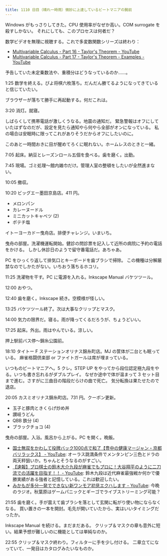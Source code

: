 ```yaml
---
title: 1110 日目（晴れ一時雨）微妙に上達しているビートマニアの腕前
---
```


Windows がもっさりしてきた。CPU 使用率がなぜか高い。COM surrogate を殺すしかない。
それにしても、このプロセスは何者だ？

数学ビデオを無理に視聴する。これで多変数関数シリーズは終わり：

* [Multivariable Calculus - Part 16 - Taylor's Theorem - YouTube](https://www.youtube.com/watch?v=Nhj8Gz_lo5g&list=PLBh2i93oe2qv4G2AyarkbR3OKBml0hXEg&index=16)
* [Multivariable Calculus - Part 17 - Taylor's Theorem - Examples - YouTube](https://www.youtube.com/watch?v=rDHrX87iwHM&list=PLBh2i93oe2qv4G2AyarkbR3OKBml0hXEg&index=17)

予告していた未定乗数法や、重積分はどうなっているのか……。

1:25 数学を終える。ぴよ将棋六枚落ち。だんだん勝てるようになってきていると信じていたい。

ブラウザーが落ちて勝手に再起動する。何だこれは。

3:20 消灯。就寝。

しばらくして携帯電話が激しくうなる。地震の通知だ。
緊急警報はオフにしていたはずなのだが、設定を見たら通知やら何やら全部がオンになっている。
私の場合は安眠時に限ってこれがありそうだからオフにしたいのに。

このあと一時間おきに目が醒めてろくに眠れない。ホームレスのときと一緒。

7:05 起床。納豆とレーズンロール五個を食べる。歯を磨く。出勤。

7:45 現場。ゴミ処理～館内雑巾だけ。管理人室の整頓をしたいが全然進まない。

10:05 撤収。

10:20 ビッグエー墨田京島店。411 円。

* メロンパン
* カレーヌードル
* ミニカットキャベツ (2)
* ポテチ塩

イトーヨーカドー曳舟店。排便チャレンジ。いまいち。

曳舟の部屋。洗濯機運転開始。健診の問診票を記入して近所の病院に予約の電話をかける。
しかし休診日のようで留守番電話だ。あちゃあ。

PC をひっくり返して排気口とキーボードを歯ブラシで掃除。
この機種は分解厳禁なのでしかたがない。いちおう落ちるホコリ。

11:25 洗濯物を干す。PC に電源を入れる。Inkscape Manual バケツツール。

12:00 おやつ。

12:40 歯を磨く。Inkscape 続き。空模様が怪しい。

13:25 バケツツール終了。次は大事なクリップとマスク。

14:00 気力の限界だ。寝る。雨が降ってくるだろうが、ちょうどいい。

17:25 起床。外出。雨はやんでいる。涼しい。

押上駅前バス停～錦糸公園前。

18:10 タイトー F ステーションオリナス錦糸町店。MJ の筐体が二台とも眠っている。
麻雀格闘倶楽部 or ファイトガールは席が埋まっている。

いつものビートマニアへ。5 クレ。STEP UP をやってから段位認定極九段をやる。いつも書き忘れるがダブルプレイ。
なぜか途中で体が温まって 3 セット目まで進む。さすがに三曲目の階段だらけの曲で死亡。
気分転換は果たせたので退店。

20:05 カスミオリナス錦糸町店。731 円。クーポン更新。

* 玉子と豚肉ときくらげ炒め丼
* 讃岐うどん
* QBB 鉄分 (4)
* ブラックチョコ (4)

曳舟の部屋。入浴。風呂から上がる。PC を開く。晩飯。

* [国士無双をかわして役牌バック1000点で和了【豊中の健康マージャン・京都バリラックス】 - YouTube](https://www.youtube.com/watch?v=T4kTJCoZvRA):
  オーラス跳満条件でメンタンピン三色とドラの両天秤狙いか。ちゃんとそうなるのがすごい。
* [【速報】プロ棋士の鈴木大介九段が麻雀でもプロに！大谷翔平のように二刀流での活躍を目指す！！ - YouTube](https://www.youtube.com/watch?v=U-82VuA5sQ8):
  鈴木九段は近代麻雀最強戦か何かで優勝実績がある強者と記憶している。これは歓迎したい。
* [みかもが多分一発でできない新ワンモア初見エクハします - YouTube](https://www.youtube.com/watch?v=Hzw-rd2Ua2s):
  今晩のラジオ。秋葉原はゲームパニックとギーゴでライブストリーミング可能？

21:55 歯を磨く。手が震えて歯ブラシを落として玄関に転がり使い物にならなくなる。
買い置きの一本を開封。毛先が開いていたから、実はいいタイミングだったか。

Inkscape Manual を続ける。まだまだある。
クリップ＆マスクの章も意外に短い。結果予想が難しいのに機能としては単純なのか。

22:55 クリップ＆マスク終わり。フィルターに手を少し付ける。
二章立てになっていて、一発目はカタログみたいなものか。
